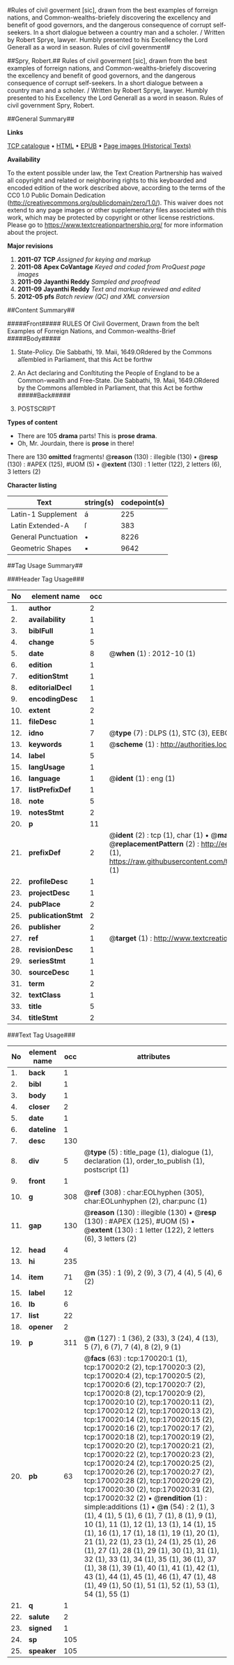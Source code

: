 #Rules of civil goverment [sic], drawn from the best examples of forreign nations, and Common-wealths-briefely discovering the excellency and benefit of good governors, and the dangerous consequence of corrupt self-seekers. In a short dialogue between a country man and a scholer. / Written by Robert Sprye, lawyer. Humbly presented to his Excellency the Lord Generall as a word in season. Rules of civil government#

##Spry, Robert.##
Rules of civil goverment [sic], drawn from the best examples of forreign nations, and Common-wealths-briefely discovering the excellency and benefit of good governors, and the dangerous consequence of corrupt self-seekers. In a short dialogue between a country man and a scholer. / Written by Robert Sprye, lawyer. Humbly presented to his Excellency the Lord Generall as a word in season.
Rules of civil government
Spry, Robert.

##General Summary##

**Links**

[TCP catalogue](http://www.ota.ox.ac.uk/tcp/)  • 
[HTML](http://tei.it.ox.ac.uk/tcp/Texts-HTML/free/A93/A93719.html)  • 
[EPUB](http://tei.it.ox.ac.uk/tcp/Texts-EPUB/free/A93/A93719.epub) • 
[Page images (Historical Texts)](https://historicaltexts.jisc.ac.uk/eebo-99867682e)

**Availability**

To the extent possible under law, the Text Creation Partnership has waived all copyright and related or neighboring rights to this keyboarded and encoded edition of the work described above, according to the terms of the CC0 1.0 Public Domain Dedication (http://creativecommons.org/publicdomain/zero/1.0/). This waiver does not extend to any page images or other supplementary files associated with this work, which may be protected by copyright or other license restrictions. Please go to https://www.textcreationpartnership.org/ for more information about the project.

**Major revisions**

1. __2011-07__ __TCP__ *Assigned for keying and markup*
1. __2011-08__ __Apex CoVantage__ *Keyed and coded from ProQuest page images*
1. __2011-09__ __Jayanthi Reddy__ *Sampled and proofread*
1. __2011-09__ __Jayanthi Reddy__ *Text and markup reviewed and edited*
1. __2012-05__ __pfs__ *Batch review (QC) and XML conversion*

##Content Summary##

#####Front#####
RULES Of Civil Goverment, Drawn from the beſt Examples of Forreign Nations, and Common-wealths-Brief
#####Body#####

1. State-Policy.
Die Sabbathi, 19. Maii, 1649.ORdered by the Commons aſſembled in Parliament, that this Act be forthw
1. An Act declaring and Conſtituting the People of England to be a Common-wealth and Free-State.
Die Sabbathi, 19. Maii, 1649.ORdered by the Commons aſſembled in Parliament, that this Act be forthw
#####Back#####

1. POSTSCRIPT

**Types of content**

  * There are 105 **drama** parts! This is **prose drama**.
  * Oh, Mr. Jourdain, there is **prose** in there!

There are 130 **omitted** fragments! 
 @__reason__ (130) : illegible (130)  •  @__resp__ (130) : #APEX (125), #UOM (5)  •  @__extent__ (130) : 1 letter (122), 2 letters (6), 3 letters (2)

**Character listing**


|Text|string(s)|codepoint(s)|
|---|---|---|
|Latin-1 Supplement|á|225|
|Latin Extended-A|ſ|383|
|General Punctuation|•|8226|
|Geometric Shapes|▪|9642|

##Tag Usage Summary##

###Header Tag Usage###

|No|element name|occ|attributes|
|---|---|---|---|
|1.|__author__|2||
|2.|__availability__|1||
|3.|__biblFull__|1||
|4.|__change__|5||
|5.|__date__|8| @__when__ (1) : 2012-10 (1)|
|6.|__edition__|1||
|7.|__editionStmt__|1||
|8.|__editorialDecl__|1||
|9.|__encodingDesc__|1||
|10.|__extent__|2||
|11.|__fileDesc__|1||
|12.|__idno__|7| @__type__ (7) : DLPS (1), STC (3), EEBO-CITATION (1), PROQUEST (1), VID (1)|
|13.|__keywords__|1| @__scheme__ (1) : http://authorities.loc.gov/ (1)|
|14.|__label__|5||
|15.|__langUsage__|1||
|16.|__language__|1| @__ident__ (1) : eng (1)|
|17.|__listPrefixDef__|1||
|18.|__note__|5||
|19.|__notesStmt__|2||
|20.|__p__|11||
|21.|__prefixDef__|2| @__ident__ (2) : tcp (1), char (1)  •  @__matchPattern__ (2) : ([0-9\-]+):([0-9IVX]+) (1), (.+) (1)  •  @__replacementPattern__ (2) : http://eebo.chadwyck.com/downloadtiff?vid=$1&page=$2 (1), https://raw.githubusercontent.com/textcreationpartnership/Texts/master/tcpchars.xml#$1 (1)|
|22.|__profileDesc__|1||
|23.|__projectDesc__|1||
|24.|__pubPlace__|2||
|25.|__publicationStmt__|2||
|26.|__publisher__|2||
|27.|__ref__|1| @__target__ (1) : http://www.textcreationpartnership.org/docs/. (1)|
|28.|__revisionDesc__|1||
|29.|__seriesStmt__|1||
|30.|__sourceDesc__|1||
|31.|__term__|2||
|32.|__textClass__|1||
|33.|__title__|5||
|34.|__titleStmt__|2||


###Text Tag Usage###

|No|element name|occ|attributes|
|---|---|---|---|
|1.|__back__|1||
|2.|__bibl__|1||
|3.|__body__|1||
|4.|__closer__|2||
|5.|__date__|1||
|6.|__dateline__|1||
|7.|__desc__|130||
|8.|__div__|5| @__type__ (5) : title_page (1), dialogue (1), declaration (1), order_to_publish (1), postscript (1)|
|9.|__front__|1||
|10.|__g__|308| @__ref__ (308) : char:EOLhyphen (305), char:EOLunhyphen (2), char:punc (1)|
|11.|__gap__|130| @__reason__ (130) : illegible (130)  •  @__resp__ (130) : #APEX (125), #UOM (5)  •  @__extent__ (130) : 1 letter (122), 2 letters (6), 3 letters (2)|
|12.|__head__|4||
|13.|__hi__|235||
|14.|__item__|71| @__n__ (35) : 1 (9), 2 (9), 3 (7), 4 (4), 5 (4), 6 (2)|
|15.|__label__|12||
|16.|__lb__|6||
|17.|__list__|22||
|18.|__opener__|2||
|19.|__p__|311| @__n__ (127) : 1 (36), 2 (33), 3 (24), 4 (13), 5 (7), 6 (7), 7 (4), 8 (2), 9 (1)|
|20.|__pb__|63| @__facs__ (63) : tcp:170020:1 (1), tcp:170020:2 (2), tcp:170020:3 (2), tcp:170020:4 (2), tcp:170020:5 (2), tcp:170020:6 (2), tcp:170020:7 (2), tcp:170020:8 (2), tcp:170020:9 (2), tcp:170020:10 (2), tcp:170020:11 (2), tcp:170020:12 (2), tcp:170020:13 (2), tcp:170020:14 (2), tcp:170020:15 (2), tcp:170020:16 (2), tcp:170020:17 (2), tcp:170020:18 (2), tcp:170020:19 (2), tcp:170020:20 (2), tcp:170020:21 (2), tcp:170020:22 (2), tcp:170020:23 (2), tcp:170020:24 (2), tcp:170020:25 (2), tcp:170020:26 (2), tcp:170020:27 (2), tcp:170020:28 (2), tcp:170020:29 (2), tcp:170020:30 (2), tcp:170020:31 (2), tcp:170020:32 (2)  •  @__rendition__ (1) : simple:additions (1)  •  @__n__ (54) : 2 (1), 3 (1), 4 (1), 5 (1), 6 (1), 7 (1), 8 (1), 9 (1), 10 (1), 11 (1), 12 (1), 13 (1), 14 (1), 15 (1), 16 (1), 17 (1), 18 (1), 19 (1), 20 (1), 21 (1), 22 (1), 23 (1), 24 (1), 25 (1), 26 (1), 27 (1), 28 (1), 29 (1), 30 (1), 31 (1), 32 (1), 33 (1), 34 (1), 35 (1), 36 (1), 37 (1), 38 (1), 39 (1), 40 (1), 41 (1), 42 (1), 43 (1), 44 (1), 45 (1), 46 (1), 47 (1), 48 (1), 49 (1), 50 (1), 51 (1), 52 (1), 53 (1), 54 (1), 55 (1)|
|21.|__q__|1||
|22.|__salute__|2||
|23.|__signed__|1||
|24.|__sp__|105||
|25.|__speaker__|105||
